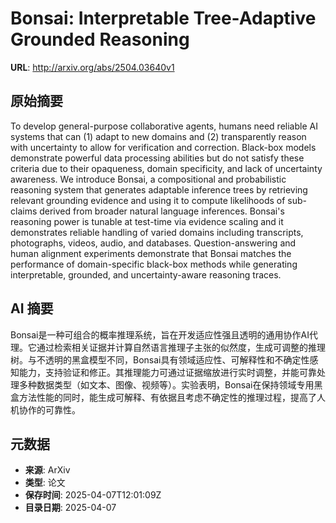 # Bonsai: Interpretable Tree-Adaptive Grounded Reasoning

**URL**: http://arxiv.org/abs/2504.03640v1

## 原始摘要

To develop general-purpose collaborative agents, humans need reliable AI
systems that can (1) adapt to new domains and (2) transparently reason with
uncertainty to allow for verification and correction. Black-box models
demonstrate powerful data processing abilities but do not satisfy these
criteria due to their opaqueness, domain specificity, and lack of uncertainty
awareness. We introduce Bonsai, a compositional and probabilistic reasoning
system that generates adaptable inference trees by retrieving relevant
grounding evidence and using it to compute likelihoods of sub-claims derived
from broader natural language inferences. Bonsai's reasoning power is tunable
at test-time via evidence scaling and it demonstrates reliable handling of
varied domains including transcripts, photographs, videos, audio, and
databases. Question-answering and human alignment experiments demonstrate that
Bonsai matches the performance of domain-specific black-box methods while
generating interpretable, grounded, and uncertainty-aware reasoning traces.


## AI 摘要

Bonsai是一种可组合的概率推理系统，旨在开发适应性强且透明的通用协作AI代理。它通过检索相关证据并计算自然语言推理子主张的似然度，生成可调整的推理树。与不透明的黑盒模型不同，Bonsai具有领域适应性、可解释性和不确定性感知能力，支持验证和修正。其推理能力可通过证据缩放进行实时调整，并能可靠处理多种数据类型（如文本、图像、视频等）。实验表明，Bonsai在保持领域专用黑盒方法性能的同时，能生成可解释、有依据且考虑不确定性的推理过程，提高了人机协作的可靠性。

## 元数据

- **来源**: ArXiv
- **类型**: 论文
- **保存时间**: 2025-04-07T12:01:09Z
- **目录日期**: 2025-04-07
